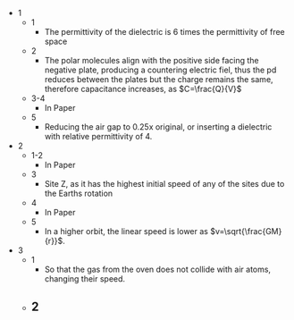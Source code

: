 - 1
	- 1
		- The permittivity of the dielectric is 6 times the permittivity of free space
	- 2
		- The polar molecules align with the positive side facing the negative plate, producing a countering electric fiel, thus the pd reduces between the plates but the charge remains the same, therefore capacitance increases, as $C=\frac{Q}{V}$
	- 3-4
		- In Paper
	- 5
		- Reducing the air gap to 0.25x original, or inserting a dielectric with relative permittivity of 4.
- 2
	- 1-2
		- In Paper
	- 3
		- Site Z, as it has the highest initial speed of any of the sites due to the Earths rotation
	- 4
		- In Paper
	- 5
		- In a higher orbit, the linear speed is lower as $v=\sqrt{\frac{GM}{r}}$.
- 3
	- 1
		- So that the gas from the oven does not collide with air atoms, changing their speed.
	- 2
		- 